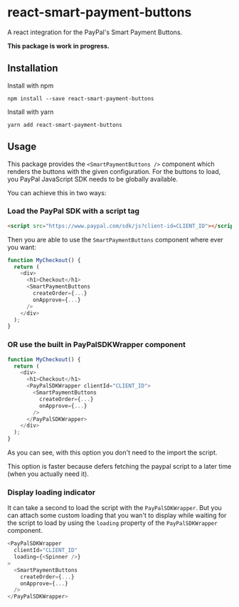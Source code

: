 # react-smart-payment-buttons

A react integration for the PayPal's Smart Payment Buttons.

**This package is work in progress.**

## Installation

Install with npm

```
npm install --save react-smart-payment-buttons
```

Install with yarn

```
yarn add react-smart-payment-buttons
```

## Usage

This package provides the `<SmartPaymentButtons />` component which renders the buttons with the given configuration. For the buttons to load, you PayPal JavaScript SDK needs to be globally available.

You can achieve this in two ways:

### Load the PayPal SDK with a script tag

```html
<script src="https://www.paypal.com/sdk/js?client-id=CLIENT_ID"></script>
```

Then you are able to use the `SmartPaymentButtons` component where ever you want:

```javascript
function MyCheckout() {
  return (
    <div>
      <h1>Checkout</h1>
      <SmartPaymentButtons
        createOrder={...}
        onApprove={...}
      />
    </div>
  );
}
```

### OR use the built in PayPalSDKWrapper component

```javascript
function MyCheckout() {
  return (
    <div>
      <h1>Checkout</h1>
      <PayPalSDKWrapper clientId="CLIENT_ID">
        <SmartPaymentButtons
          createOrder={...}
          onApprove={...}
        />
      </PayPalSDKWrapper>
    </div>
  );
}
```

As you can see, with this option you don't need to the import the script.


This option is faster because defers fetching the paypal script to a later time (when you actually need it).

### Display loading indicator

It can take a second to load the script with the `PayPalSDKWrapper`. But you can attach some custom loading that you wan't to display while waiting for the script to load by using the `loading` property of the `PayPalSDKWrapper` component.

```javascript
<PayPalSDKWrapper
  clientId="CLIENT_ID"
  loading={<Spinner />}
>
  <SmartPaymentButtons
    createOrder={...}
    onApprove={...}
  />
</PayPalSDKWrapper>
```
